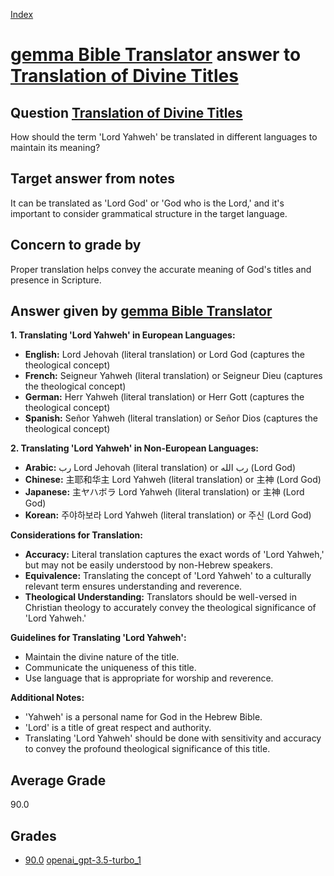 
[Index](../../../index.md)
# [gemma Bible Translator](../../answering_models/gemma_Bible_Translator.md) answer to [Translation of Divine Titles](../../questions/Translation_of_Divine_Titles.md)

## Question [Translation of Divine Titles](../../questions/Translation_of_Divine_Titles.md)
How should the term 'Lord Yahweh' be translated in different languages to maintain its meaning?

## Target answer from notes
It can be translated as 'Lord God' or 'God who is the Lord,' and it's important to consider grammatical structure in the target language.

## Concern to grade by
Proper translation helps convey the accurate meaning of God's titles and presence in Scripture.

## Answer given by [gemma Bible Translator](../../answering_models/gemma_Bible_Translator.md)
**1. Translating 'Lord Yahweh' in European Languages:**

* **English:** Lord Jehovah (literal translation) or Lord God (captures the theological concept)
* **French:** Seigneur Yahweh (literal translation) or Seigneur Dieu (captures the theological concept)
* **German:** Herr Yahweh (literal translation) or Herr Gott (captures the theological concept)
* **Spanish:** Señor Yahweh (literal translation) or Señor Dios (captures the theological concept)

**2. Translating 'Lord Yahweh' in Non-European Languages:**

* **Arabic:** رب Lord Jehovah (literal translation) or رب الله (Lord God)
* **Chinese:** 主耶和华主 Lord Yahweh (literal translation) or 主神 (Lord God)
* **Japanese:** 主ヤハボラ Lord Yahweh (literal translation) or 主神 (Lord God)
* **Korean:** 주야하보라 Lord Yahweh (literal translation) or 주신 (Lord God)

**Considerations for Translation:**

* **Accuracy:** Literal translation captures the exact words of 'Lord Yahweh,' but may not be easily understood by non-Hebrew speakers.
* **Equivalence:** Translating the concept of 'Lord Yahweh' to a culturally relevant term ensures understanding and reverence.
* **Theological Understanding:** Translators should be well-versed in Christian theology to accurately convey the theological significance of 'Lord Yahweh.'

**Guidelines for Translating 'Lord Yahweh':**

* Maintain the divine nature of the title.
* Communicate the uniqueness of this title.
* Use language that is appropriate for worship and reverence.

**Additional Notes:**

* 'Yahweh' is a personal name for God in the Hebrew Bible.
* 'Lord' is a title of great respect and authority.
* Translating 'Lord Yahweh' should be done with sensitivity and accuracy to convey the profound theological significance of this title.

## Average Grade
90.0

## Grades
 * [90.0](./Translation_of_Divine_Titles_grades/openai_gpt-3.5-turbo_1.md) [openai_gpt-3.5-turbo_1](../../grading_models/openai_gpt-3.5-turbo_1.md)

